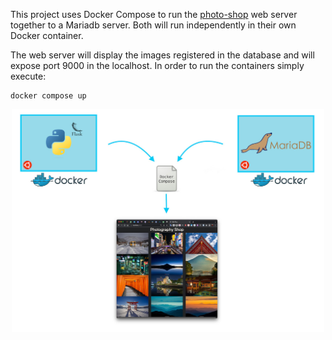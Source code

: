 This project uses Docker Compose to run the [photo-shop](https://github.com/awoisoak/photo-shop/) web server together to a Mariadb server. Both will run independently in their own Docker container.

The web server will display the images registered in the database and will expose port 9000 in the localhost. In order to run the containers simply execute:

    docker compose up

<p align="center">
<img src="https://raw.githubusercontent.com/awoisoak/devops-sandbox/master/projects/docker-compose/architecture.jpg" width="500" />
</p>
